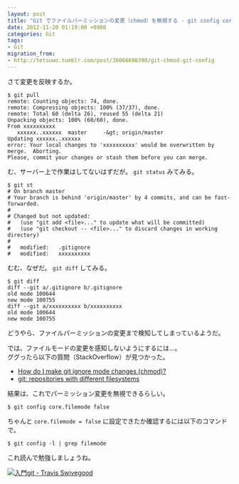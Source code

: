 ```yaml
---
layout: post
title: "Git でファイルパーミッションの変更（chmod）を無視する - git config core.filemode false"
date: 2012-11-20 01:19:00 +0900
categories: Git
tags:
- Git
migration_from: 
- http://tetsuwo.tumblr.com/post/36066698390/git-chmod-git-config
---
```



さて変更を反映するか。

    $ git pull
    remote: Counting objects: 74, done.
    remote: Compressing objects: 100% (37/37), done.
    remote: Total 60 (delta 26), reused 55 (delta 21)
    Unpacking objects: 100% (60/60), done.
    From xxxxxxxxxx
       xxxxxx..xxxxxx  master     -&gt; origin/master
    Updating xxxxxx..xxxxxx
    error: Your local changes to 'xxxxxxxxxx' would be overwritten by merge.  Aborting.
    Please, commit your changes or stash them before you can merge.


む、サーバー上で作業はしてないはずだが。 `git status` みてみる。

    $ git st
    # On branch master
    # Your branch is behind 'origin/master' by 4 commits, and can be fast-forwarded.
    #
    # Changed but not updated:
    #   (use "git add <file>..." to update what will be committed)
    #   (use "git checkout -- <file>..." to discard changes in working directory)
    #
    #	modified:   .gitignore
    #	modified:   xxxxxxxxxx


むむ、なぜだ。 `git diff` してみる。

<!-- more -->

    $ git diff
    diff --git a/.gitignore b/.gitignore
    old mode 100644
    new mode 100755
    diff --git a/xxxxxxxxxx b/xxxxxxxxxx
    old mode 100644
    new mode 100755


どうやら、ファイルパーミッションの変更まで検知してしまっているようだ。

では、ファイルモードの変更を感知しないようにするには...。  
ググったら以下の質問（StackOverflow）が見つかった。

- [How do I make git ignore mode changes (chmod)?](http://stackoverflow.com/questions/1580596/how-do-i-make-git-ignore-mode-changes-chmod)
- [git: repositories with different filesystems](http://stackoverflow.com/questions/5425088/git-repositories-with-different-filesystems)


結果は、これでパーミッション変更を無視できるらしい。

    $ git config core.filemode false


ちゃんと `core.filemode = false` に設定できたか確認するには以下のコマンドで。

    $ git config -l | grep filemode


これ読んで勉強しましょうね。

<a href="https://www.amazon.co.jp/gp/product/427406767X/t5o-22/ref=nosim"><img src="https://ws-fe.amazon-adsystem.com/widgets/q?_encoding=UTF8&ASIN=427406767X&Format=_SL110_&ID=AsinImage&MarketPlace=JP&ServiceVersion=20070822&WS=1&tag=t5o-22" alt="入門git - Travis Swivegood"></a>


